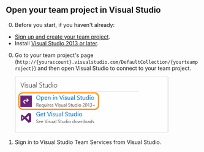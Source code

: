 
##	Open your team project in Visual Studio

0. Before you start, if you haven't already:

 * [Sign up and create your team project](../../accounts/create-account-with-work-school.md).
 * Install [Visual Studio 2013 or later](https://www.visualstudio.com/en-us/downloads).

0. Go to your team project's page 
(```http://{youraccount}.visualstudio.com/DefaultCollection/{yourteamproject}```)
and then open Visual Studio to connect to your team project.

	![On your team project overview page, click Open in Visual Studio](../../_shared/_img/GoHomeOpenInVisualStudio.png)

0. Sign in to Visual Studio Team Services from Visual Studio. 
